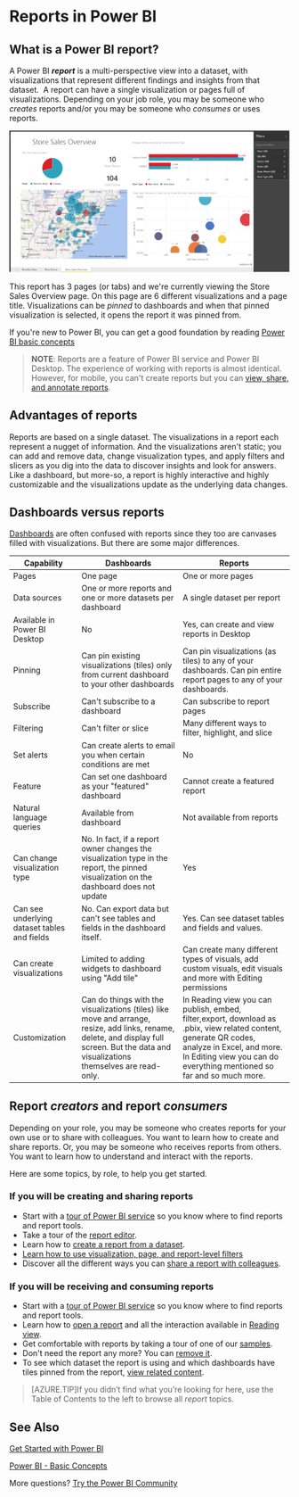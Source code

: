 ﻿<properties
   pageTitle="Reports in Power BI"
   description="Reports in Power BI"
   services="powerbi"
   documentationCenter=""
   authors="mihart"
   manager="erikre"
   backup=""
   editor=""
   tags=""
   qualityFocus="no"
   qualityDate=""/>

<tags
   ms.service="powerbi"
   ms.devlang="NA"
   ms.topic="article"
   ms.tgt_pltfrm="NA"
   ms.workload="powerbi"
   ms.date="05/12/2017"
   ms.author="mihart"/>
# Reports in Power BI

##  What is a Power BI report?

A Power BI ***report*** is a multi-perspective view into a dataset, with visualizations that represent different findings and insights from that dataset.  A report can have a single visualization or pages full of visualizations. Depending on your job role, you may be someone who *creates* reports and/or you may be someone who *consumes* or uses reports.

![](media/powerbi-service-reports/reportview.png)

This report has 3 pages (or tabs) and we're currently viewing the Store Sales Overview page. On this page are 6 different visualizations and a page title. Visualizations can be *pinned* to dashboards and when that pinned visualization is selected, it opens the report it was pinned from.

If you're new to Power BI, you can get a good foundation by reading [Power BI basic concepts](powerbi-service-basic-concepts.md)

>**NOTE**: Reports are a feature of Power BI service and Power BI Desktop. The experience of working with reports is almost identical. However, for mobile, you can't create reports but you can [view, share, and annotate reports](powerbi-mobile-reports-in-the-iphone-app.md).

##    Advantages of reports

Reports are based on a single dataset. The visualizations in a report each represent a nugget of information. And the visualizations aren't static; you can add and remove data, change visualization types, and apply filters and slicers as you dig into the data to discover insights and look for answers. Like a dashboard, but more-so, a report is highly interactive and highly customizable and the visualizations update as the underlying data changes.

##    Dashboards versus reports

[Dashboards](powerbi-service-dashboards.md) are often confused with reports since they too are canvases filled with visualizations. But there are some major differences.  


|**Capability**  |**Dashboards**  |**Reports**  |
|---------|---------|---------|
|Pages       |  One page       | One or more pages        |
|Data sources     | One or more reports and one or more datasets per dashboard       | A single dataset per report       |
|Available in Power BI Desktop  | No  | Yes, can create and view reports in Desktop  |
|Pinning   | Can pin existing visualizations (tiles) only from current dashboard to your other dashboards  | Can pin visualizations (as tiles) to any of your dashboards. Can pin entire report pages to any of your dashboards.|
|Subscribe    | Can't subscribe to a dashboard        | Can subscribe to report pages        |
|Filtering     | Can't filter or slice       | Many different ways to filter, highlight, and slice        |
|Set alerts     | Can create alerts to email you when certain conditions are met     |  No       |
|Feature    | Can set one dashboard as your "featured" dashboard        | Cannot create a featured report        |
|Natural language queries     | Available from dashboard        | Not available from reports        |
|Can change visualization type     | No. In fact, if a report owner changes the visualization type in the report, the pinned visualization on the dashboard does not update        | Yes        |
|Can see underlying dataset tables and fields | No. Can export data but can't see tables and fields in the dashboard itself.        | Yes. Can see dataset tables and fields and values.
|Can create visualizations  | Limited to adding widgets to dashboard using "Add tile"   | Can create many different types of visuals, add custom visuals, edit visuals and more with Editing permissions   |
|Customization  | Can do things with the visualizations (tiles) like move and arrange, resize, add links, rename, delete, and display full screen. But the data and visualizations themselves are read-only. | In Reading view you can publish, embed, filter,export, download as .pbix, view related content, generate QR codes, analyze in Excel, and more.  In Editing view you can do everything mentioned so far and so much more.



##  Report ***creators*** and report ***consumers***  
Depending on your role, you may be someone who creates reports for your own use or to share with colleagues. You want to learn how to create and share reports. Or, you may be someone who receives reports from others. You want to learn how to understand and interact with the reports.

Here are some topics, by role, to help you get started.

###    If you will be creating and sharing reports
- Start with a [tour of Power BI service](powerbi-service-take-a-tour.md) so you know where to find reports and report tools.
- Take a tour of the [report editor](powerbi-service-the-report-editor-take-a-tour.md).
-  Learn how to [create a report from a dataset](powerbi-service-create-a-new-report.md).
- [Learn how to use visualization, page, and report-level filters](powerbi-service-how-to-use-a-report-filter.md)
- Discover all the different ways you can [share a report with colleagues](powerbi-service-share-unshare-dashboard.md).

###    If you will be receiving and consuming reports
- Start with a [tour of Power BI service](powerbi-service-take-a-tour.md) so you know where to find reports and report tools.
-  Learn how to [open a report](powerbi-service-open-a-report-in-reading-view.md) and all the interaction available in [Reading view](powerbi-service-dashboard-tiles.md).
- Get comfortable with reports by taking a tour of one of our [samples](powerbi-sample-tutorial-connect-to-the-samples.md).  
-  Don't need the report any more? You can [remove it](powerbi-service-delete-a-report.md).
- To see which dataset the report is using and which dashboards have tiles pinned from the report, [view related content](powerbi-service-related-content.md).


>[AZURE.TIP]If you didn’t find what you’re looking for here, use the Table of Contents to the left to browse all *report* topics.



## See Also

[Get Started with Power BI](powerbi-service-get-started.md) 

[Power BI - Basic Concepts](powerbi-service-basic-concepts.md)

More questions? [Try the Power BI Community](http://community.powerbi.com/)
